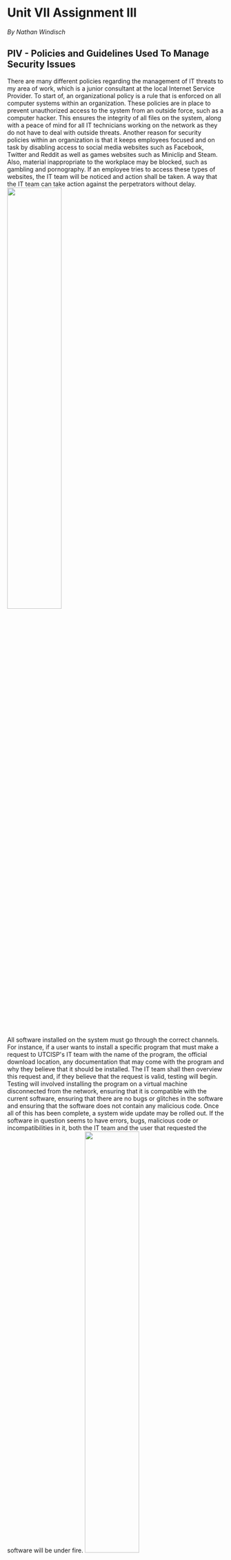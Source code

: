 # Unit VII Assignment III
*By Nathan Windisch*

## PIV - Policies and Guidelines Used To Manage Security Issues
There are many different policies regarding the management of IT threats to my area of work, which is a junior consultant at the local Internet Service Provider. To start of, an organizational policy is a rule that is enforced on all computer systems within an organization. These policies are in place to prevent unauthorized access to the system from an outside force, such as a computer hacker. This ensures the integrity of all files on the system, along with a peace of mind for all IT technicians working on the network as they do not have to deal with outside threats. Another reason for security policies within an organization is that it keeps employees focused and on task by disabling access to social media websites such as Facebook, Twitter and Reddit as well as games websites such as Miniclip and Steam. Also, material inappropriate to the workplace may be blocked, such as gambling and pornography. If an employee tries to access these types of websites, the IT team will be noticed and action shall be taken. A way that the IT team can take action against the perpetrators without delay.
<img src="https://d19n1ren9crl9v.cloudfront.net/wp-content/uploads/2015/09/bigstock-Modern-Keyboard-With-Colored-S-68403502.jpg" width="50%">

All software installed on the system must go through the correct channels. For instance, if a user wants to install a specific program that must make a request to UTCISP's IT team with the name of the program, the official download location, any documentation that may come with the program and why they believe that it should be installed. The IT team shall then overview this request and, if they believe that the request is valid, testing will begin. Testing will involved installing the program on a virtual machine disconnected from the network, ensuring that it is compatible with the current software, ensuring that there are no bugs or glitches in the software and ensuring that the software does not contain any malicious code. Once all of this has been complete, a system wide update may be rolled out. If the software in question seems to have errors, bugs, malicious code or incompatibilities in it, both the IT team and the user that requested the software will be under fire.
<img src="https://s.tmimgcdn.com/blog/wp-content/uploads/2016/06/install-joomla-engine.jpg" width="50%">

Another policy that we follow at UTCISP is the usage of email. Email sent via official domains such as `UTCISP.org` must use professional wording and contain no vulgar or inappropriate material that could damage the company's reputation. Any emails sent by any staff member that are not work related or place UTCISP in a bad light will have their internet privileges revoked and may face termination. Any emails viewed or received on company property must be workplace appropriate and must not compromise the systems of UTCISP. Any damage caused by emails opened on company property will be considered the fault of the user that opened them, and may result in docking of pay or termination, depending on the severity of the attack. Also, unwanted emails must be deleted, and the recycling bin must be wiped periodically.
<img src="http://www.freeiconspng.com/uploads/email-icon--100-flat-vol-2-iconset--graphicloads-18.png" width="25%">

Another thing to note is the Data Protection Act of 1998. This act must be used in accordance with IT system moderation as it is a legal document that states how data must be protected. The following is a brief summary taken from https://www.gov.uk/data-protection/the-data-protection-act/

>The Data Protection Act controls how your personal information is used by organizations, businesses or the government.
>
>Everyone responsible for using data has to follow strict rules called ‘data protection principles’. They must make sure the information is:
>
>- used fairly and lawfully
>- used for limited, specifically stated purposes
>- used in a way that is adequate, relevant and not excessive
>- accurate
>- kept for no longer than is absolutely necessary
>- handled according to people’s data protection rights
>- kept safe and secure
>- not transferred outside the European Economic Area without adequate protection
>
>There is stronger legal protection for more sensitive information, such as:
>- ethnic background
>- political opinions
>- religious beliefs
>- health
>- sexual health
>- criminal records

The Data Protection Act is used to protect the data that a company takes, and forces them to keep it regularly updated and removed from their databases if it is no longer required. The data must not be gained unlawfully, such as scams or phishing, and it must be kept safe and secure. Sensitive data must not contain the person's ethnicity, religion, political views, health (including sexual health) or criminal records, unless otherwise stated, such as if those in possession of the data are a government facility or program, and if the user has permitted that facility or program access. The act was implemented to protect private citizen's data, and to ensure that companies are not using their data for nefarious or illegal purposes.
<img src="https://www.roehampton.ac.uk/globalassets/images/corporate-information/data-protection-act.jpg" width = 25%>

One important rule for performing security management and removing threats is to be 100% sure that the system edits that you are performing cannot negatively impact the legitimate users of the system. One way of ensuring that this rule is followed is be performing vigorous tests on the edits that you are performing. One way that this can be done is via trying to access the system as a regular user after performing the changes on a local machine. This means that any errors that are encountered are the same as what a legitimate user would face. After testing has been carried out, all bugs can be quashed.

<div style="page-break-after: always;"></div>

## PV - Employment Contracts: How They Can Support Or Obstruct An Organization
Employment Contracts are, as defined on the official government webpage here (https://www.gov.uk/employment-contracts-and-conditions/overview):

>All employees have an employment contract with their employer. A contract is an agreement that sets out an employee’s:
>
>- employment conditions
>- rights
>- responsibilities
>- duties
>- These are called the ‘terms’ of the contract.
>
>Employees and employers must stick to a contract until it ends (for example, by an employer or employee giving notice or an employee being dismissed) or until the terms are changed (usually by agreement between the employee and employer).

<img src="http://www.howellslegal.co.uk/news/image.axd?picture=2014%2F6%2Femployment-contract.jpg" width="75%">

To sum up, an Employment Contract is what an employee signs up to, to ensure that their rights and responsibilities are not violated during their time working at the company. Both the employer and the employee have to agree to these legally binding words for the employee to start working at the company, and if the employer breaks these terms then the employee can sue. However, if the employee breaks these terms, the employer has the right to terminate their job.

### Advantages
The main advantage of an Employment Contract is that it allows the job description to be highly specific; both the employer and the employee knows what they should be doing, and at what pay their job is at. It also allows for an employer to entrust the employee with specific trade secrets, as the Employment Contract can act as a Non-Disclosure Agreement. The document is also useful as it allows for the employer or employee to settle disputes later down the line, if the employer is not paying enough or if the employee is not doing their job, for example. The document can be used as written evidence in a court of law, if required. Also, Employment Contracts are also a good way for an employer and an employee to have a positive relationship, as the employer knows that the employee fully understands their role in the company, and the employee has a certain level of job security knowing that their role is set and cannot be changed against their favor without their permission.

### Disadvantages
One disadvantage of having an Employment Contract is that it make it hard for an employee to change job if they are in the middle of a contract with a specific time frame. Also, the Contract can result in rather static job roles, meaning that responsibilities and salary cannot be negotiated easily.

### Conclusion
To conclude, it is generally better to have an Employment Contract as it allows for a legal standpoint to be made, along with job security for both the employee and the employer.

<div style="page-break-after: always;"></div>

## PVI - Legislation: Data Privacy Laws and Data Security Policies
### Privacy Laws
A Privacy Law is a law that enables the seclusion of a user on the internet, enabling them peace of mind when inputting data as they know that the misuse of this material is illegal. There are many different Privacy Laws in the United Kingdom that cover many different areas, including communication, finance, home, online, health and information. As this assignment is only about the use of internet Privacy, I shall only talk about Privacy Acts relating to activities online and Privacy Acts regarding information. These laws are important to UTC ISP as we deal with lots and lots of other people's network traffic, meaning that we need to follow these laws to the letter.

<img src="https://media.licdn.com/mpr/mpr/AAEAAQAAAAAAAAOQAAAAJDhlMTI0NzRhLTc2NGUtNDRiOC05YjAwLWEzYWY2ZWQ1YWMwZg.jpg" width=50%"">

The first law I shall be discussing is the Data Protection Act of 1998. The following is a brief summary taken from https://www.gov.uk/data-protection/the-data-protection-act/

>The Data Protection Act controls how your personal information is used by organizations, businesses or the government.
>
>Everyone responsible for using data has to follow strict rules called ‘data protection principles’. They must make sure the information is:
>
>- used fairly and lawfully
>- used for limited, specifically stated purposes
>- used in a way that is adequate, relevant and not excessive
>- accurate
>- kept for no longer than is absolutely necessary
>- handled according to people’s data protection rights
>- kept safe and secure
>- not transferred outside the European Economic Area without adequate protection
>
>There is stronger legal protection for more sensitive information, such as:
>- ethnic background
>- political opinions
>- religious beliefs
>- health
>- sexual health
>- criminal records

To summarize, this law enables the fair use and storage of data, and does not allow it to be misused or inaccurate. It also requires that the data is updated regularly and removed when no longer needed.

On the flip side of this, there is the Freedom of information Act of 2000. This act enables private citizens to be able to access all public public records, including government facilities and institutions. The following is an extract from the document.

>The main principle behind freedom of information legislation is that people have a right to know about the activities of public authorities, unless there is a good reason for them not to. This is sometimes described as a presumption or assumption in favor of disclosure. The Act is also sometimes described as purpose and applicant blind.
>
>This means that:
>
>- everybody has a right to access official information. Disclosure of information should be the default – in other words, information should be kept private only when there is a good reason and it is permitted by the Act;
>- an applicant (requester) does not need to give you a reason for wanting the information. On the contrary, you must justify refusing them information;
>- you must treat all requests for information equally, except under some circumstances relating to vexatious requests and personal data (see "When can we refuse a request?" for details on these). The information someone can get under the Act should not be affected by who they are. You should treat all requesters equally, whether they are journalists, local residents, public authority employees, or foreign researchers; and
>- because you should treat all requesters equally, you should only disclose information under the Act if you would disclose it to anyone else who asked. In other words, you should consider any information you release under the Act as if it were being released to the world at large.

### Security Laws

There are also Security Laws that need to be evaluated and abided by. The main law that I shall be covering in this segment is the Computer Misuse Act of 1990. This act was created as a response to the *R v Gold & Schifreen* case, as there were no real laws to charge Gold & Schifreen with. The main three points of the Act are outlined as follows, as seen from Wikipedia page here: https://en.wikipedia.org/wiki/Computer_Misuse_Act_1990

>- unauthorized access to computer material, punishable by 12 months' imprisonment (or 6 months in Scotland) and/or a fine "not exceeding level 5 on the standard scale" (since 2015, unlimited);
>- unauthorized access with intent to commit or facilitate commission of further offences, punishable by 12 months/maximum fine (or 6 months in Scotland) on summary conviction and/or 5 years/fine on indictment;
>- unauthorized modification of computer material, punishable by 12 months/maximum fine (or 6 months in Scotland) on summary conviction and/or 10 years/fine on indictment;

As you can see, these laws are scaling and have a minimum of 12 months jail time, up to a maximum jail time of 10 years or an unlimited fine.

<img src="https://www.smokeball.com/wp-content/uploads/data-security.jpg" width="50%">

<div style="page-break-after: always;"></div>

## MIII - Ethical Issues in IT Security
## Monitoring Activities
### The Issue
The issue is that, while System Administrators can access logs and monitor, should they? On one hand, monitoring network activities can help users by predicting their habits, along with possibly preventing crimes as the culprits can be apprehended due to our Administrators reporting their activities to the police. While this can save lives, it could also be considered a violation of civil rights, due to the fact that it invades all of our customer's privacy. Does this mean that we should obey the law and report crimes that we discover, even if we discover them using questionable morals, or should we keep our customer's privacy, even if it means that crimes can be performed on our network without our knowledge?

### The Decision
The decision was to create trigger words that, when sent through our network, flag the system and notify our staff if it happens. Then, we can notify the appropriate authorities so that they can apprehend the criminal. We chose this response as we felt it was immoral to spy on our customers, but we felt we had a duty to help protect this country, given that we are a provider of infrastructure. Therefore we decided to generate a non-intrusive method of dealing with the situation. All data stored via the triggers are deleted after 48 hours, and only data caught by the filters will ever be saved, even temporarily.

### How It Relates To An ISP
This decision relates to an ISP as we are the guardians of all data that our users send and receive. If we wanted, we could take our user's data and sell it to other companies for profit, but we won't. The two reasons why we won't is because it is morally wrong and it is also illegal. While some of our competitors have large legal teams and questionable morality they may feel comfortable doing this but we, UTCISP, do not. We have promised to be 100% honest with our customers, and that is a promise that we plan to keep.

## Reviewing Saved Data
### The Issue
Similarly to saving network traffic, we also have the ability to use our customers' saved data to our advantage. For instance, we could decrypt our customers' passwords and use them to break into other websites where they use the same or similar passwords. Another thing that we could do is sell our customers' private data to advertising companies for profit.

### The Decision
We have decided to stick with our moral standpoint and keep our customers' information safe and secure. All passwords stored in our databases are encrypted with SHA-1 and can never be decrypted. This means that we could not pass on the data even if we wanted to. Also, we have made it expressly clear to our customers that we will only use their data for external purposes if we gain their express permission.

### How It Relates To An ISP
This relates to an ISP for a similar reason as aforementioned. We have access to lots and lots of personal data, and we could sell it off or use it for malicious purposes but we choose not to, in order to keep our moral integrity. Not only does this keep our conscience clean, it also creates a reputation for UTCISP in which we are a moral company which cares for it's consumers and will not sell them out for profit. We are a company made by people for people, and our actions need to reflect that.

<div style="page-break-after: always;"></div>

## DII - Security Policies
```
evaluate Security policies, Check for effectiveness, how it is used, where/How it can be improved and the consequences of doing so (changing and not changing policy)
```
In this segment I shall be evaluating the security policies that I mentioned in PIV. I shall also check for effectiveness, how the policies are used, where and how the policies can be improved and the possible consequences of changing security policies.

The first policy that I shall cover is the testing of software. The software should be tested is the group policy software that we have installed on all systems within the company by default. Group policy is done via Windows Server 2012 and will be used to prevent employees from installing their own software. This is a highly important policy as it disallows users from editing the system when they should not be. It also means that the secure customer data on the system cannot be compromised by any outside programs, as the only programs that are installed on the system are ones that have been approved by the IT team. This means that if our servers and machines are compromised in any way, we have a very small list of possible ways that the hackers got into our system, meaning that the faults can be patched relatively easily and quickly. This testing policy is used all the time, whenever a user logs into a machine, due to the fact that group policy software has been added to the startup protocol. This policy could be improved by locking down the system even more, resulting in no administrative actions of any kind. While this would significantly reduce the amount of threats that we are open to, it may limit  the amount of actions that the users of the system can perform. This means that they will need to call upon the IT support team whenever they run into an issue. All in all, this policy change would probably mean that more time is spent fixing issues than the potential time saved from implementing these features. This system is already rather effective already, and in hindsight does not really need to be changed.

Another policy that I have previously mentioned is the usage of email. 

Finally, legality is a policy that must be discussed.

<div style="page-break-after: always;"></div>

## Sources
- Social Media: https://goo.gl/V4i7EE
- Install: https://goo.gl/mHLIv9
- Email: https://goo.gl/oZyAbO
- Data Protection Act: https://goo.gl/7kQ0T1
- Employment Contract: https://goo.gl/0aXNV5
- Privacy Law: https://goo.gl/ry7hfC
- Security Law: https://goo.gl/StPtXU
